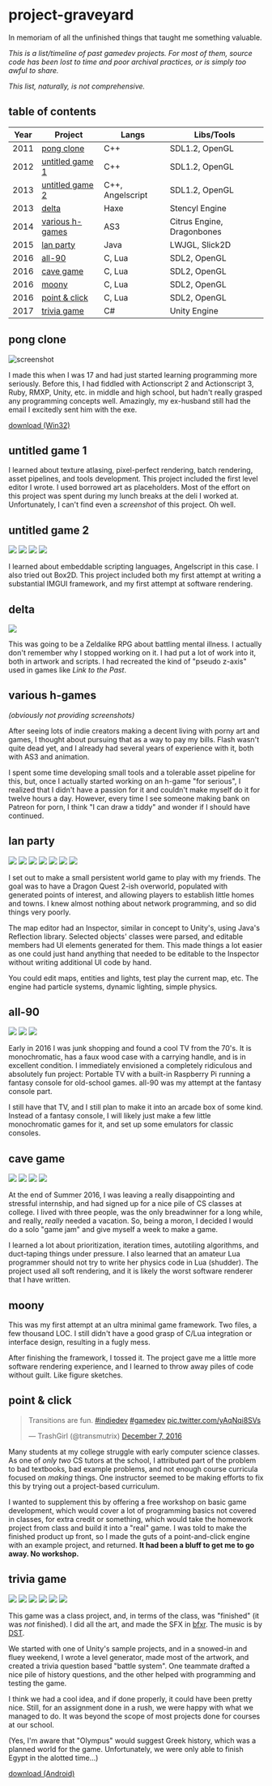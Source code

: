# project-graveyard
In memoriam of all the unfinished things that taught me something valuable.

*This is a list/timeline of past  gamedev projects. For most of them, source code has been lost to time and poor archival practices, or is simply too awful to share.*

*This list, naturally, is not comprehensive.*


## table of contents

Year | Project                               | Langs     | Libs/Tools
-----|---------------------------------------|-----------|-----------
2011 | [pong clone](#pong-clone)           | C++       | SDL1.2, OpenGL
2012 | [untitled game 1](#untitled-game-1) | C++       | SDL1.2, OpenGL
2013 | [untitled game 2](#untitled-game-2) | C++, Angelscript | SDL1.2, OpenGL
2013 | [delta](#delta)                     | Haxe      | Stencyl Engine
2014 | [various h-games](#various-h-games) | AS3       | Citrus Engine, Dragonbones
2015 | [lan party](#lan-party)             | Java      | LWJGL, Slick2D
2016 | [all-90](#all-90)                   | C, Lua    | SDL2, OpenGL
2016 | [cave game](#cave-game)             | C, Lua    | SDL2, OpenGL
2016 | [moony](#moony)                     | C, Lua    | SDL2, OpenGL
2016 | [point & click](#point-&-click)     | C, Lua    | SDL2, OpenGL
2017 | [trivia game](#trivia-game)         | C#        | Unity Engine



## pong clone
![screenshot](pong-clone/screen.png)

I made this when I was 17 and had just started learning programming more seriously. Before this, I had fiddled with Actionscript 2 and Actionscript 3, Ruby, RMXP, Unity, etc. in middle and high school, but hadn't really grasped any programming concepts well. Amazingly, my ex-husband still had the email I excitedly sent him with the exe.

[download (Win32)](pong-clone/pong-clone.zip)



## untitled game 1
I learned about texture atlasing, pixel-perfect rendering, batch rendering, asset pipelines, and tools development. This project included the first level editor I wrote. I used borrowed art as placeholders. Most of the effort on this project was spent during my lunch breaks at the deli I worked at. Unfortunately, I can't find even a *screenshot* of this project. Oh well.




## untitled game 2
![](untitled-2/imgui.png)
![](untitled-2/particles.png)
![](untitled-2/softrend0.png)
![](untitled-2/softrend1.png)

I learned about embeddable scripting languages, Angelscript in this case. I also tried out Box2D. This project included both my first attempt at writing a substantial IMGUI framework, and my first attempt at software rendering.




## delta
![](delta/screen0.png)

This was going to be a Zeldalike RPG about battling mental illness. I actually don't remember why I stopped working on it. I had put a lot of work into it, both in artwork and scripts. I had recreated the kind of "pseudo z-axis" used in games like *Link to the Past*.



## various h-games
*(obviously not providing screenshots)*

After seeing lots of indie creators making a decent living with porny art and games, I thought about pursuing that as a way to pay my bills. Flash wasn't quite dead yet, and I already had several years of experience with it, both with AS3 and animation.

I spent some time developing small tools and a tolerable asset pipeline for this, but, once I actually started working on an h-game "for serious", I realized that I didn't have a passion for it and couldn't make myself do it for twelve hours a day. However, every time I see someone making bank on Patreon for porn, I think "I can draw a tiddy" and wonder if I should have continued.



## lan party
![](lan-party/login.png)
![](lan-party/pigs.png)
![](lan-party/dynamlight0.png)
![](lan-party/editor2.png)
![](lan-party/editor4.png)
![](lan-party/particles0.png)
![](lan-party/particles2.png)

I set out to make a small persistent world game to play with my friends. The goal was to have a Dragon Quest 2-ish overworld, populated with generated points of interest, and allowing players to establish little homes and towns. I knew almost nothing about network programming, and so did things very poorly.

The map editor had an Inspector, similar in concept to Unity's, using Java's Reflection library. Selected objects' classes were parsed, and editable members had UI elements generated for them. This made things a lot easier as one could just hand anything that needed to be editable to the Inspector without writing additional UI code by hand.

You could edit maps, entities and lights, test play the current map, etc. The engine had particle systems, dynamic lighting, simple physics.



## all-90
![](all-90/boot.png)
![](all-90/carousel.png)
![](all-90/gui.png)

Early in 2016 I was junk shopping and found a cool TV from the 70's. It is monochromatic, has a faux wood case with a carrying handle, and is in excellent condition. I immediately envisioned a completely ridiculous and absolutely fun project: Portable TV with a built-in Raspberry Pi running a fantasy console for old-school games. all-90 was my attempt at the fantasy console part.

I still have that TV, and I still plan to make it into an arcade box of some kind. Instead of a fantasy console, I will likely just make a few little monochromatic games for it, and set up some emulators for classic consoles.



## cave game
![](cave/gamejam0.png)
![](cave/gamejam1.png)
![](cave/gamejam2.png)
![](cave/gamejam3.png)

At the end of Summer 2016, I was leaving a really disappointing and stressful internship, and had signed up for a nice pile of CS classes at college. I lived with three people, was the only breadwinner for a long while, and really, *really* needed a vacation. So, being a moron, I decided I would do a solo "game jam" and give myself a week to make a game.

I learned a lot about prioritization, iteration times, autotiling algorithms, and duct-taping things under pressure. I also learned that an amateur Lua programmer should not try to write her physics code in Lua (shudder). The project used all soft rendering, and it is likely the worst software renderer that I have written.



## moony
This was my first attempt at an ultra minimal game framework. Two files, a few thousand LOC. I still didn't have a good grasp of C/Lua integration or interface design, resulting in a fugly mess.

After finishing the framework, I tossed it. The project gave me a little more software rendering experience, and I learned to throw away piles of code without guilt. Like figure sketches.



## point & click
<blockquote class="twitter-video" data-lang="en"><p lang="en" dir="ltr">Transitions are fun. <a href="https://twitter.com/hashtag/indiedev?src=hash">#indiedev</a> <a href="https://twitter.com/hashtag/gamedev?src=hash">#gamedev</a> <a href="https://t.co/yAqNqi8SVs">pic.twitter.com/yAqNqi8SVs</a></p>&mdash; TrashGirl (@transmutrix) <a href="https://twitter.com/transmutrix/status/806644420690976769">December 7, 2016</a></blockquote>

Many students at my college struggle with early computer science classes. As one of *only two* CS tutors at the school, I attributed part of the problem to bad textbooks, bad example problems, and not enough course curricula focused on *making* things. One instructor seemed to be making efforts to fix this by trying out a project-based curriculum.

I wanted to supplement this by offering a free workshop on basic game development, which would cover a lot of programming basics not covered in classes, for extra credit or something, which would take the homework project from class and build it into a "real" game. I was told to make the finished product up front, so I made the guts of a point-and-click engine with an example project, and returned. **It had been a bluff to get me to go away. No workshop.**



## trivia game
![](trivia/start.png)
![](trivia/overworld.png)
![](trivia/sphinx.png)
![](trivia/question.png)
![](trivia/anubis.png)
![](trivia/win.png)

This game was a class project, and, in terms of the class, was "finished" (it was *not* finished). I did all the art, and made the SFX in [bfxr](http://www.bfxr.net/). The music is by [DST](https://dstech.bandcamp.com/).

We started with one of Unity's sample projects, and in a snowed-in and fluey weekend, I wrote a level generator, made most of the artwork, and created a trivia question based "battle system". One teammate drafted a nice pile of history questions, and the other helped with programming and testing the game.

I think we had a cool idea, and if done properly, it could have been pretty nice. Still, for an assignment done in a rush, we were happy with what we managed to do. It was beyond the scope of most projects done for courses at our school.

(Yes, I'm aware that "Olympus" would suggest Greek history, which was a planned world for the game. Unfortunately, we were only able to finish Egypt in the alotted time...)

[download (Android)](trivia/Android.apk)
